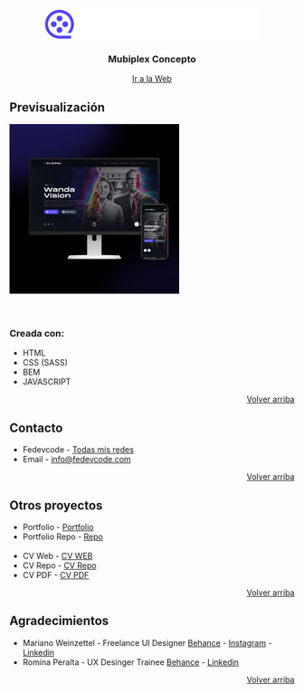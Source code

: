 <!-- MUBIPLEX LOGO -->
<br />
<div align="center" id="top">
  <a href="http://mubiplex.fedevcode.com/" target="_blank">
    <img src="assets/images/logo/logo_mubiplex.svg" alt="Logo Mubiplex">
  </a>

  <h3 align="center">Mubiplex Concepto</h3>
  <p align="center">
    <a href="http://mubiplex.fedevcode.com/" target="_blank">Ir a la Web</a>
  </p>
</div>

<!-- PROJECT PREVIEW -->
## Previsualización

<a href="http://mubiplex.fedevcode.com/" target="_blank"><img src="assets/images/logo/mubiplex_cover.png" alt="Preview mubiplex concept" width="300" height="300"></a> <br><br><br>


<!-- CREATED WITH -->
### Creada con:

* HTML
* CSS (SASS)
* BEM
* JAVASCRIPT

<p align="right"><a href="#top">Volver arriba</a></p>

<!-- CONTACT -->
## Contacto

* Fedevcode - <a href="https://linktr.ee/fedevcode" target="_blank">Todas mis redes</a><br>
* Email - info@fedevcode.com

<p align="right"><a href="#top">Volver arriba</a></p>



<!-- OTHER PROJECTS -->
## Otros proyectos

* Portfolio - [Portfolio](https://fedevcode.com) <br>
* Portfolio Repo - [Repo]() <br><br>
* CV Web - [CV WEB](http://cv.fedevcode.com/) <br>
* CV Repo - [CV Repo](https://github.com/fedevcode/CV-Fedevcode) <br>
* CV PDF - [CV PDF](https://linktr.ee/fedevcode) <br>

<p align="right"><a href="#top">Volver arriba</a></p>



<!-- GRATITUDE -->
## Agradecimientos

* Mariano Weinzettel - Freelance UI Designer <a href="https://www.behance.net/mweinz">Behance</a> - <a href="https://www.instagram.com/marianoweinz/" target="_blank">Instagram</a> - <a href="https://ar.linkedin.com/in/mweinz" target="_blank">Linkedin</a> <br>
* Romina Peralta - UX Desinger Trainee <a href="https://www.behance.net/rominaperaltaux" target="_blank">Behance</a> - <a href="https://ar.linkedin.com/in/rominaperaltaux" target="_blank">Linkedin</a> <br>

<p align="right"><a href="#top">Volver arriba</a></p>
